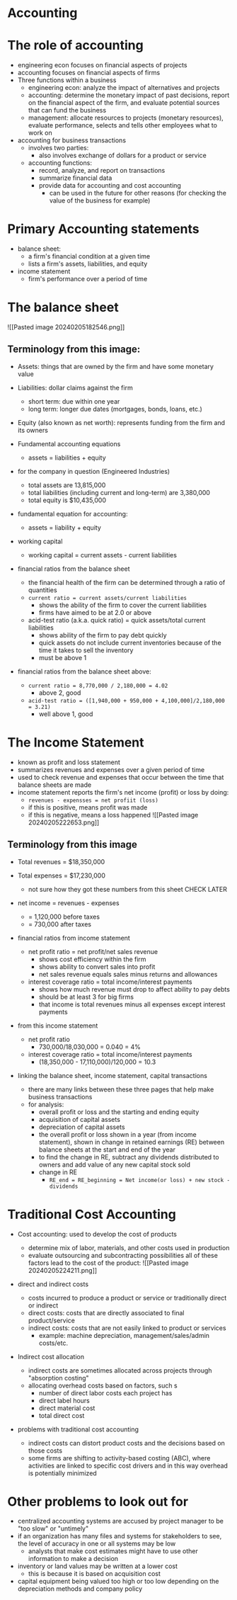 # Accounting

# The role of accounting
- engineering econ focuses on financial aspects of projects
- accounting focuses on financial aspects of firms
- Three functions within a business
	- engineering econ: analyze the impact of alternatives and projects
	- accounting: determine the monetary impact of past decisions, report on the financial aspect of the firm, and evaluate potential sources that can fund the business
	- management: allocate resources to projects (monetary resources), evaluate performance, selects and tells other employees what to work on
- accounting for business transactions
	- involves two parties:
		- also involves exchange of dollars for a product or service
	- accounting functions:
		- record, analyze, and report on transactions
		- summarize financial data
		- provide data for accounting and cost accounting
			- can be used in the future for other reasons (for checking the value of the business for example)

# Primary Accounting statements
- balance sheet:
	- a firm's financial condition at a given time
	- lists a firm's assets, liabilities, and equity
- income statement
	- firm's performance over a period of time


# The balance sheet
![[Pasted image 20240205182546.png]]
## Terminology from this image:
- Assets: things that are owned by the firm and have some monetary value
- Liabilities: dollar claims against the firm
	- short term: due within one year
	- long term: longer due dates (mortgages, bonds, loans, etc.)
- Equity (also known as net worth): represents funding from the firm and its owners
- Fundamental accounting equations
	- assets = liabilities + equity

- for the company in question (Engineered Industries)
	- total assets are 13,815,000
	- total liabilities (including current and long-term) are 3,380,000
	- total equity is $10,435,000
- fundamental equation for accounting:
	- assets = liability + equity
- working capital
	- working capital = current assets - current liabilities

- financial ratios from the balance sheet
	- the financial health of the firm can be determined through a ratio of quantities
	- `current ratio = current assets/current liabilities`
		- shows the ability of the firm to cover the current liabilities
		- firms have aimed to be at 2.0 or above
	- acid-test ratio (a.k.a. quick ratio) = quick assets/total current liabilities
		- shows ability of the firm to pay debt quickly
		- quick assets do not include current inventories because of the time it takes to sell the inventory
		- must be above 1
- financial ratios from the balance sheet above:
	- `current ratio = 8,770,000 / 2,180,000 = 4.02`
		- above 2, good 
	- `acid-test ratio = ([1,940,000 + 950,000 + 4,100,000]/2,180,000 = 3.21)`
		- well above 1, good

# The Income Statement
- known as profit and loss statement
- summarizes revenues and expenses over a given period of time
- used to check revenue and expenses that occur between the time that balance sheets are made
- income statement reports the firm's net income (profit) or loss by doing:
	- `revenues - expensses = net profiit (loss)`
	- if this is positive, means profit was made
	- if this is negative, means a loss happened
![[Pasted image 20240205222653.png]]
## Terminology from this image
- Total revenues = $18,350,000
- Total expenses = $17,230,000
	- not sure how they got these numbers from this sheet CHECK LATER
- net income = revenues - expenses
	- = 1,120,000 before taxes
	- = 730,000 after taxes

- financial ratios from income statement
	- net profit ratio = net profit/net sales revenue
		- shows cost efficiency within the firm
		- shows ability to convert sales into profit 
		- net sales revenue equals sales minus returns and allowances
	- interest coverage ratio = total income/interest payments
		- shows how much revenue must drop to affect ability to pay debts
		- should be at least 3 for big firms
		- that income is total revenues minus all expenses except interest payments

- from this income statement
	- net profit ratio
		- 730,000/18,030,000 = 0.040 = 4%
	- interest coverage ratio = total income/interest payments
		- (18,350,000 - 17,110,000)/120,000 = 10.3

- linking the balance sheet, income statement, capital transactions
	- there are many links between these three pages that help make business transactions
	- for analysis:
		- overall profit or loss and the starting and ending equity
		- acquisition of capital assets
		- depreciation of capital assets
		- the overall profit or loss shown in a year (from income statement), shown in change in retained earnings (RE) between balance sheets at the start and end of the year
		- to find the change in RE, subtract any dividends distributed to owners and add value of any new capital stock sold
		- change in RE
			-  `RE_end = RE_beginning = Net income(or loss) + new stock - dividends`


# Traditional Cost Accounting 
- Cost accounting: used to develop the cost of products
	- determine mix of labor, materials, and other costs used in production
	- evaluate outsourcing and subcontracting possibilities
all of these factors lead to the cost of the product:
![[Pasted image 20240205224211.png]]

- direct and indirect costs
	- costs incurred to produce a product or service or traditionally direct or indirect
	- direct costs: costs that are directly associated to final product/service
	- indirect costs: costs that are not easily linked to product or services
		- example: machine depreciation, management/sales/admin costs/etc.

- Indirect cost allocation
	- indirect costs are sometimes allocated across projects through "absorption costing"
	- allocating overhead costs based on factors, such s
		- number of direct labor costs each project has
		- direct label hours
		- direct material cost
		- total direct cost

- problems with traditional cost accounting
	- indirect costs can distort product costs and the decisions based on those costs
	- some firms are shifting to activity-based costing (ABC), where activities are linked to specific cost drivers and in this way overhead is potentially minimized

# Other problems to look out for
- centralized accounting systems are accused by project manager to be "too slow" or "untimely"
- if an organization has many files and systems for stakeholders to see, the level of accuracy in one or all systems may be low
	- analysts that make cost estimates might have to use other information to make a decision
- inventory or land values may be written at a lower cost
	- this is because it is based on acquisition cost
- capital equipment being valued too high or too low depending on the depreciation methods and company policy